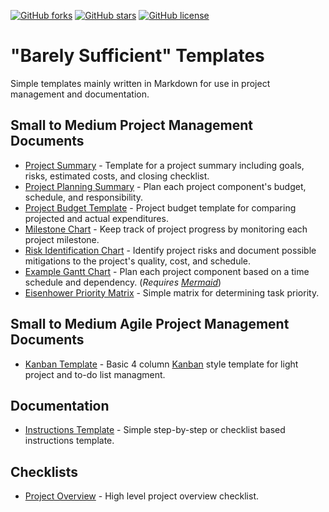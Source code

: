 [![GitHub forks](https://img.shields.io/github/forks/pullsystems/docTemplates)](https://github.com/pullsystems/docTemplates/network)
[![GitHub stars](https://img.shields.io/github/stars/pullsystems/docTemplates)](https://github.com/pullsystems/docTemplates/stargazers)
[![GitHub license](https://img.shields.io/github/license/pullsystems/docTemplates)](https://github.com/pullsystems/docTemplates/blob/master/LICENSE)

# "Barely Sufficient" Templates
Simple templates mainly written in Markdown for use in project management and documentation.

## Small to Medium Project Management Documents
* [Project Summary](https://github.com/lotcom/docTemplates/blob/master/Project_Summary.md) - Template for a project summary including goals, risks, estimated costs, and closing checklist.
* [Project Planning Summary](https://github.com/lotcom/docTemplates/blob/master/Project_Planning_Summary.md) - Plan each project component's budget, schedule, and responsibility.
* [Project Budget Template](https://github.com/lotspaih/docTemplates/blob/master/Project_Budget_Template.md) - Project budget template for comparing projected and actual expenditures.
* [Milestone Chart](https://github.com/lotcom/docTemplates/blob/master/Milestone_Chart.md) - Keep track of project progress by monitoring each project milestone.
* [Risk Identification Chart](https://github.com/lotcom/docTemplates/blob/master/Risk_Identification_Chart.md) - Identify project risks and document possible mitigations to the project's quality, cost, and schedule. 
* [Example Gantt Chart](https://github.com/lotspaih/docTemplates/blob/master/gantt_chart.md) - Plan each project component based on a time schedule and dependency. (_Requires [Mermaid](https://mermaid-js.github.io/mermaid/#/)_)
* [Eisenhower Priority Matrix](https://github.com/lotspaih/docTemplates/blob/master/Eisenhower_Matrix.md) - Simple matrix for determining task priority.

## Small to Medium Agile Project Management Documents
* [Kanban Template](https://github.com/lotcom/docTemplates/blob/master/kanbanTemplate.md) - Basic 4 column [Kanban](https://kanbanblog.com/explained/) style template for light project and to-do list managment.

## Documentation
* [Instructions Template](https://github.com/lotcom/docTemplates/blob/master/instructDocTemp.md) - Simple step-by-step or checklist based instructions template.

## Checklists
* [Project Overview](https://github.com/lotcom/docTemplates/blob/master/Project_Overview.md) - High level project overview checklist.

